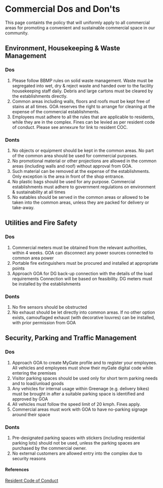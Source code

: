 # Commercial Dos and Don'ts

This page containts the policy that will uniformly apply to all commercial areas for promoting a convenient and sustainable commercial space in our community. 

## Environment, Housekeeping & Waste Management

### Dos

1. Please follow BBMP rules on solid waste management. Waste must be segregated into wet, dry & reject waste and handed over to the facility housekeeping staff daily. Debris and large cartons must be cleared by the establishments directly.
2. Common areas including walls, floors and roofs must be kept free of stains at all times. GOA reserves the right to arrange for cleaning at the expense of the commercial establishments.
3. Employees must adhere to all the rules that are applicable to residents, while they are in the complex. Fines can be levied as per resident code of conduct. Please see annexure for link to resident COC.

### Donts

1. No objects or equipment should  be kept  in the common areas. No part of the common area should be used for commercial purposes.
2. No promotional material or other projections are allowed in the common areas (including walls and roof) without approval from GOA. 
3. Such material can be removed at the expense of the establishments. Only exception is the area  in front of the shop entrance. 
4. No plastic bags should  be used for any purpose. Commercial establishments must adhere to government regulations on environment & sustainability at all times
5. No eatables should be served in the common areas or allowed to be taken into the common areas, unless they are  packed for delivery or take-away.

## Utilities and Fire Safety

### Dos

1. Commercial meters must be obtained from the relevant authorities, within 4 weeks.  GOA can disconnect any power sources connected to common area power
2. Portable fire extinguishers must be procured and installed at appropriate points
3. Approach GOA for DG back-up connection with the details of the load requirements Connection will be based on feasibility. DG meters must be installed by the establishments

### Donts

1. No fire sensors should be obstructed 
2. No exhaust should be let directly into common areas. If no other option exists, camouflaged exhaust (with decorative louvres) can be installed, with prior permission from GOA


## Security, Parking and Traffic Management

### Dos

1. Approach GOA to create MyGate profile and to register your employees. All vehicles and employees must show their myGate digital code while entering the premises
2. Visitor parking spaces should be used only for short term parking needs and to load/unload goods
3. Any vehicles for internal usage within Greenage (e.g. delivery bikes) must be brought in after a suitable parking space is identified and approved by GOA
4. All vehicles must follow the speed limit of 20 kmph. Fines apply.
5. Commercial areas  must work with GOA to have no-parking signage around their space

### Donts

1. Pre-designated parking spaces with stickers (including residential parking lots)  should not be used, unless the parking spaces are purchased by the commercial owner.
2. No external customers are allowed entry into the complex due to security reasons

#### References

[Resident Code of Conduct](https://drive.google.com/file/d/1oeAYJqgulc5ufhW8nCLxAJVAGfeJNsqb/)
